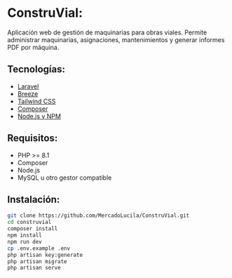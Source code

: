 # ConstruVial:

Aplicación web de gestión de maquinarias para obras viales. Permite administrar maquinarias, asignaciones, mantenimientos y generar informes PDF por máquina.

## Tecnologías:

- [Laravel](https://laravel.com/)  
- [Breeze](https://laravel.com/docs/starter-kits#breeze)  
- [Tailwind CSS](https://tailwindcss.com/)  
- [Composer](https://getcomposer.org/)  
- [Node.js y NPM](https://nodejs.org/)  

## Requisitos:

- PHP >= 8.1  
- Composer  
- Node.js  
- MySQL u otro gestor compatible  

## Instalación:

```bash
git clone https://github.com/MercadoLucila/ConstruVial.git
cd construvial
composer install
npm install
npm run dev
cp .env.example .env
php artisan key:generate
php artisan migrate
php artisan serve

